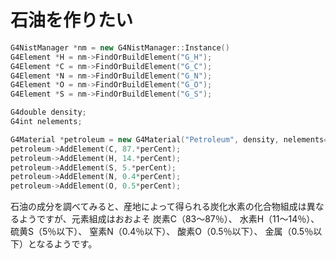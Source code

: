 # 石油を作りたい

```cpp
G4NistManager *nm = new G4NistManager::Instance()
G4Element *H = nm->FindOrBuildElement("G_H");
G4Element *C = nm->FindOrBuildElement("G_C");
G4Element *N = nm->FindOrBuildElement("G_N");
G4Element *O = nm->FindOrBuildElement("G_O");
G4Element *S = nm->FindOrBuildElement("G_S");

G4double density;
G4int nelements;

G4Material *petroleum = new G4Material("Petroleum", density, nelements=5);
petroleum->AddElement(C, 87.*perCent);
petroleum->AddElement(H, 14.*perCent);
petroleum->AddElement(S, 5.*perCent);
petroleum->AddElement(N, 0.4*perCent);
petroleum->AddElement(O, 0.5*perCent);
```

石油の成分を調べてみると、産地によって得られる炭化水素の化合物組成は異なるようですが、元素組成はおおよそ
炭素C（83～87％）、
水素H（11～14％）、
硫黄S（5％以下）、
窒素N（0.4％以下）、
酸素O（0.5％以下）、
金属（0.5％以下）となるようです。
